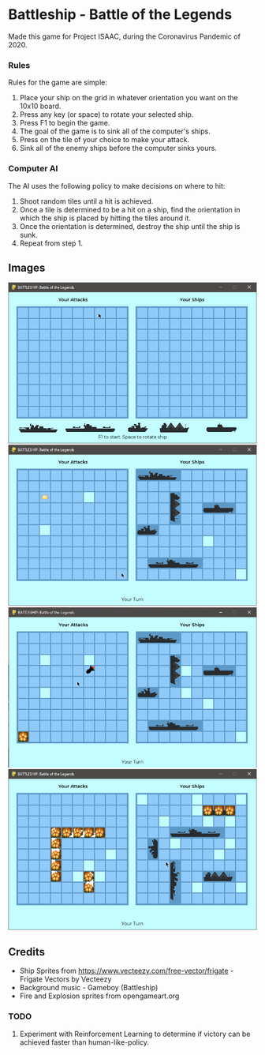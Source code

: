 # Battleship - Battle of the Legends

Made this game for Project ISAAC, during the Coronavirus Pandemic of 2020.

### Rules

Rules for the game are simple:
1) Place your ship on the grid in whatever orientation you want on the 10x10 board.
2) Press any key  (or space) to rotate your selected ship.
3) Press F1 to begin the game.
4) The goal of the game is to sink all of the computer's ships.
5) Press on the tile of your choice to make your attack.
6) Sink all of the enemy ships before the computer sinks yours.

### Computer AI

The AI uses the following policy to make decisions on where to hit:
1) Shoot random tiles until a hit is achieved.
2) Once a tile is determined to be a hit on a ship, find the orientation in which the ship is placed by hitting the tiles around it.
3) Once the orientation is determined, destroy the ship until the ship is sunk.
4) Repeat from step 1.

## Images
![Still 4at](https://github.com/awesomeroks/battleship/blob/master/images/4.png?raw=true)
![Still 5at](https://github.com/awesomeroks/battleship/blob/master/images/5.png?raw=true)
![Still 1at](https://github.com/awesomeroks/battleship/blob/master/images/1.png?raw=true)
![Still 3at](https://github.com/awesomeroks/battleship/blob/master/images/3.png?raw=true)

## Credits

* Ship Sprites from https://www.vecteezy.com/free-vector/frigate - Frigate Vectors by Vecteezy
* Background music - Gameboy (Battleship)
* Fire and Explosion sprites from opengameart.org

### TODO

1) Experiment with Reinforcement Learning to determine if victory can be achieved faster than human-like-policy.

